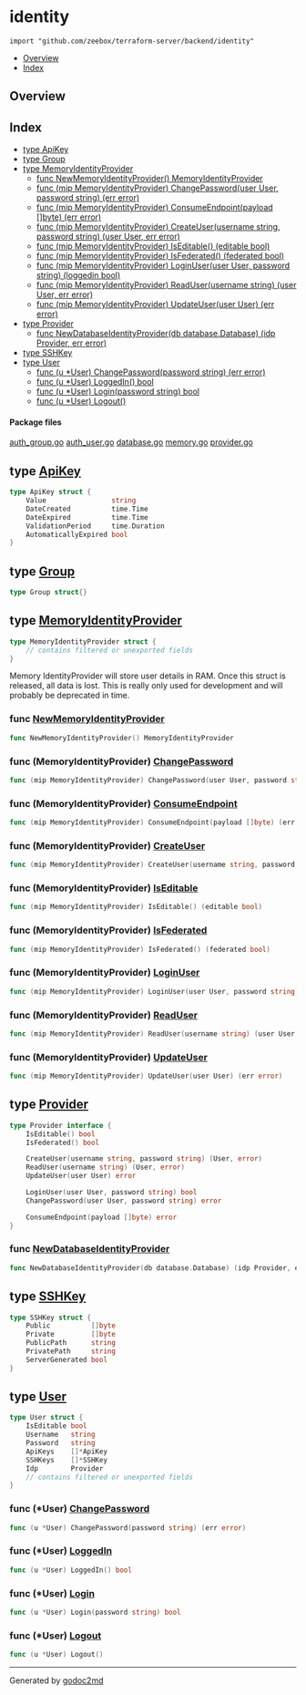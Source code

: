 

# identity
`import "github.com/zeebox/terraform-server/backend/identity"`

* [Overview](#pkg-overview)
* [Index](#pkg-index)

## <a name="pkg-overview">Overview</a>



## <a name="pkg-index">Index</a>
* [type ApiKey](#ApiKey)
* [type Group](#Group)
* [type MemoryIdentityProvider](#MemoryIdentityProvider)
  * [func NewMemoryIdentityProvider() MemoryIdentityProvider](#NewMemoryIdentityProvider)
  * [func (mip MemoryIdentityProvider) ChangePassword(user User, password string) (err error)](#MemoryIdentityProvider.ChangePassword)
  * [func (mip MemoryIdentityProvider) ConsumeEndpoint(payload []byte) (err error)](#MemoryIdentityProvider.ConsumeEndpoint)
  * [func (mip MemoryIdentityProvider) CreateUser(username string, password string) (user User, err error)](#MemoryIdentityProvider.CreateUser)
  * [func (mip MemoryIdentityProvider) IsEditable() (editable bool)](#MemoryIdentityProvider.IsEditable)
  * [func (mip MemoryIdentityProvider) IsFederated() (federated bool)](#MemoryIdentityProvider.IsFederated)
  * [func (mip MemoryIdentityProvider) LoginUser(user User, password string) (loggedin bool)](#MemoryIdentityProvider.LoginUser)
  * [func (mip MemoryIdentityProvider) ReadUser(username string) (user User, err error)](#MemoryIdentityProvider.ReadUser)
  * [func (mip MemoryIdentityProvider) UpdateUser(user User) (err error)](#MemoryIdentityProvider.UpdateUser)
* [type Provider](#Provider)
  * [func NewDatabaseIdentityProvider(db database.Database) (idp Provider, err error)](#NewDatabaseIdentityProvider)
* [type SSHKey](#SSHKey)
* [type User](#User)
  * [func (u *User) ChangePassword(password string) (err error)](#User.ChangePassword)
  * [func (u *User) LoggedIn() bool](#User.LoggedIn)
  * [func (u *User) Login(password string) bool](#User.Login)
  * [func (u *User) Logout()](#User.Logout)


#### <a name="pkg-files">Package files</a>
[auth_group.go](/src/github.com/zeebox/terraform-server/backend/identity/auth_group.go) [auth_user.go](/src/github.com/zeebox/terraform-server/backend/identity/auth_user.go) [database.go](/src/github.com/zeebox/terraform-server/backend/identity/database.go) [memory.go](/src/github.com/zeebox/terraform-server/backend/identity/memory.go) [provider.go](/src/github.com/zeebox/terraform-server/backend/identity/provider.go) 






## <a name="ApiKey">type</a> [ApiKey](/src/target/auth_user.go?s=808:986#L48)
``` go
type ApiKey struct {
    Value                string
    DateCreated          time.Time
    DateExpired          time.Time
    ValidationPeriod     time.Duration
    AutomaticallyExpired bool
}
```









## <a name="Group">type</a> [Group](/src/target/auth_group.go?s=18:37#L3)
``` go
type Group struct{}
```









## <a name="MemoryIdentityProvider">type</a> [MemoryIdentityProvider](/src/target/memory.go?s=393:454#L18)
``` go
type MemoryIdentityProvider struct {
    // contains filtered or unexported fields
}
```
Memory IdentityProvider will store user details in RAM. Once this
struct is released, all data is lost. This is really only used for
development and will probably be deprecated in time.







### <a name="NewMemoryIdentityProvider">func</a> [NewMemoryIdentityProvider](/src/target/memory.go?s=70:125#L9)
``` go
func NewMemoryIdentityProvider() MemoryIdentityProvider
```




### <a name="MemoryIdentityProvider.ChangePassword">func</a> (MemoryIdentityProvider) [ChangePassword](/src/target/memory.go?s=1762:1850#L78)
``` go
func (mip MemoryIdentityProvider) ChangePassword(user User, password string) (err error)
```



### <a name="MemoryIdentityProvider.ConsumeEndpoint">func</a> (MemoryIdentityProvider) [ConsumeEndpoint](/src/target/memory.go?s=621:698#L30)
``` go
func (mip MemoryIdentityProvider) ConsumeEndpoint(payload []byte) (err error)
```



### <a name="MemoryIdentityProvider.CreateUser">func</a> (MemoryIdentityProvider) [CreateUser](/src/target/memory.go?s=712:813#L34)
``` go
func (mip MemoryIdentityProvider) CreateUser(username string, password string) (user User, err error)
```



### <a name="MemoryIdentityProvider.IsEditable">func</a> (MemoryIdentityProvider) [IsEditable](/src/target/memory.go?s=456:518#L22)
``` go
func (mip MemoryIdentityProvider) IsEditable() (editable bool)
```



### <a name="MemoryIdentityProvider.IsFederated">func</a> (MemoryIdentityProvider) [IsFederated](/src/target/memory.go?s=537:601#L26)
``` go
func (mip MemoryIdentityProvider) IsFederated() (federated bool)
```



### <a name="MemoryIdentityProvider.LoginUser">func</a> (MemoryIdentityProvider) [LoginUser](/src/target/memory.go?s=1583:1670#L74)
``` go
func (mip MemoryIdentityProvider) LoginUser(user User, password string) (loggedin bool)
```



### <a name="MemoryIdentityProvider.ReadUser">func</a> (MemoryIdentityProvider) [ReadUser](/src/target/memory.go?s=1072:1154#L49)
``` go
func (mip MemoryIdentityProvider) ReadUser(username string) (user User, err error)
```



### <a name="MemoryIdentityProvider.UpdateUser">func</a> (MemoryIdentityProvider) [UpdateUser](/src/target/memory.go?s=1502:1569#L70)
``` go
func (mip MemoryIdentityProvider) UpdateUser(user User) (err error)
```



## <a name="Provider">type</a> [Provider](/src/target/provider.go?s=18:350#L3)
``` go
type Provider interface {
    IsEditable() bool
    IsFederated() bool

    CreateUser(username string, password string) (User, error)
    ReadUser(username string) (User, error)
    UpdateUser(user User) error

    LoginUser(user User, password string) bool
    ChangePassword(user User, password string) error

    ConsumeEndpoint(payload []byte) error
}
```






### <a name="NewDatabaseIdentityProvider">func</a> [NewDatabaseIdentityProvider](/src/target/database.go?s=95:175#L8)
``` go
func NewDatabaseIdentityProvider(db database.Database) (idp Provider, err error)
```




## <a name="SSHKey">type</a> [SSHKey](/src/target/auth_user.go?s=666:806#L40)
``` go
type SSHKey struct {
    Public          []byte
    Private         []byte
    PublicPath      string
    PrivatePath     string
    ServerGenerated bool
}
```









## <a name="User">type</a> [User](/src/target/auth_user.go?s=45:222#L8)
``` go
type User struct {
    IsEditable bool
    Username   string
    Password   string
    ApiKeys    []*ApiKey
    SSHKeys    []*SSHKey
    Idp        Provider
    // contains filtered or unexported fields
}
```









### <a name="User.ChangePassword">func</a> (\*User) [ChangePassword](/src/target/auth_user.go?s=441:499#L32)
``` go
func (u *User) ChangePassword(password string) (err error)
```



### <a name="User.LoggedIn">func</a> (\*User) [LoggedIn](/src/target/auth_user.go?s=386:416#L28)
``` go
func (u *User) LoggedIn() bool
```



### <a name="User.Login">func</a> (\*User) [Login](/src/target/auth_user.go?s=224:266#L19)
``` go
func (u *User) Login(password string) bool
```



### <a name="User.Logout">func</a> (\*User) [Logout](/src/target/auth_user.go?s=337:360#L24)
``` go
func (u *User) Logout()
```







- - -
Generated by [godoc2md](http://godoc.org/github.com/davecheney/godoc2md)
